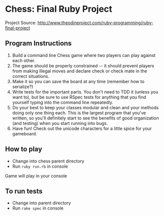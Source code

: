 # Chess: Final Ruby Project

Project Source: http://www.theodinproject.com/ruby-programming/ruby-final-project

## Program Instructions

1. Build a command line Chess game where two players can play against each other.
2. The game should be properly constrained -- it should prevent players from making illegal moves and declare check or check mate in the correct situations.
3. Make it so you can save the board at any time (remember how to serialize?)
4. Write tests for the important parts. You don't need to TDD it (unless you want to), but be sure to use RSpec tests for anything that you find yourself typing into the command line repeatedly.
5. Do your best to keep your classes modular and clean and your methods doing only one thing each. This is the largest program that you've written, so you'll definitely start to see the benefits of good organization (and testing) when you start running into bugs.
6. Have fun! Check out the unicode characters for a little spice for your gameboard.

## How to play

- Change into chess parent directory
- Run `ruby run.rb` in console

Game will play in your console

## To run tests

- Change into parent directory
- Run `rake spec` in console

